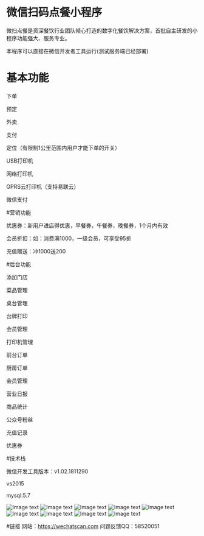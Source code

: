 # 微信扫码点餐小程序
微扫点餐是资深餐饮行业团队倾心打造的数字化餐饮解决方案，首批自主研发的小程序功能强大、服务专业。

本程序可以直接在微信开发者工具运行(测试服务端已经部署) 

# 基本功能
下单

预定

外卖

支付

定位（有限制1公里范围内用户才能下单的开关）

USB打印机

网络打印机

GPRS云打印机（支持易联云）

微信支付

#营销功能

优惠券：新用户进店得优惠，早餐券，午餐券，晚餐券，1个月内有效

会员折扣：如：消费满1000，一级会员，可享受95折

充值赠送：冲1000送200

#后台功能

添加门店

菜品管理

桌台管理

台牌打印

会员管理

打印机管理

前台订单

厨房订单

会员管理

营业日报

商品统计

公众号粉丝

充值记录

优惠券


#技术栈

微信开发工具版本：v1.02.1811290

vs2015

mysql:5.7

![Image text](https://github.com/zhyqieqie/wechatscan/blob/master/screemshot/1.jpg)
![Image text](https://github.com/zhyqieqie/wechatscan/blob/master/screemshot/2.jpg)
![Image text](https://github.com/zhyqieqie/wechatscan/blob/master/screemshot/3.jpg)
![Image text](https://github.com/zhyqieqie/wechatscan/blob/master/screemshot/4.jpg)
![Image text](https://github.com/zhyqieqie/wechatscan/blob/master/screemshot/5.jpg)
![Image text](https://github.com/zhyqieqie/wechatscan/blob/master/screemshot/6.jpg)
![Image text](https://github.com/zhyqieqie/wechatscan/blob/master/screemshot/7.jpg)
![Image text](https://github.com/zhyqieqie/wechatscan/blob/master/screemshot/8.jpg)
![Image text](https://github.com/zhyqieqie/wechatscan/blob/master/screemshot/doortip.png)


#链接
网站：https://wechatscan.com
问题反馈QQ：58520051
